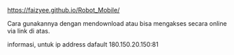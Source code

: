 https://faizyee.github.io/Robot_Mobile/

Cara gunakannya dengan mendownload atau bisa mengakses secara online via link di atas.

informasi, untuk ip address dafault 180.150.20.150:81

